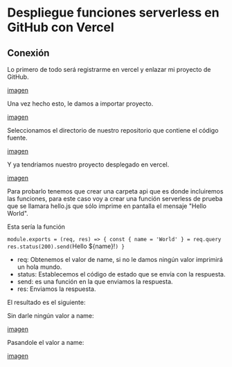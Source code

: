 # Despliegue funciones serverless en GitHub con Vercel

## Conexión

Lo primero de todo será registrarme en vercel y enlazar mi proyecto de GitHub.

[imagen](https://github.com/josemip98/OrganizeUDiet/blob/master/docs/img/registroVercel.png)

Una vez hecho esto, le damos a importar proyecto.

[imagen](https://github.com/josemip98/OrganizeUDiet/blob/master/docs/img/importarProyectoVercel.png)

Seleccionamos el directorio de nuestro repositorio que contiene el código fuente.

[imagen](https://github.com/josemip98/OrganizeUDiet/blob/master/docs/img/configVercel.png)

Y ya tendriamos nuestro proyecto desplegado en vercel.

[imagen](https://github.com/josemip98/OrganizeUDiet/blob/master/docs/img/despliegueVercel.png)

Para probarlo tenemos que crear una carpeta api que es donde incluiremos las funciones, para este caso voy a crear una función serverless de prueba que se llamara hello.js que sólo imprime en pantalla el mensaje "Hello World".

Esta sería la función

`module.exports = (req, res) => {
    const { name = 'World' } = req.query
    res.status(200).send(`Hello ${name}!`)
  }`

- req: Obtenemos el valor de name, si no le damos ningún valor imprimirá un hola mundo.
- status: Establecemos el código de estado que se envía con la respuesta.
- send: es una función en la que enviamos la respuesta.
- res: Enviamos la respuesta.

El resultado es el siguiente:

Sin darle ningún valor a name:

[imagen](https://github.com/josemip98/OrganizeUDiet/blob/master/docs/img/resultadoVercel1.png)

Pasandole el valor a name:

[imagen](https://github.com/josemip98/OrganizeUDiet/blob/master/docs/img/resultadoVercel2.png)



